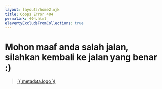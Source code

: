 ```yaml
---
layout: layouts/home2.njk
title: Ooops Error 404
permalink: 404.html
eleventyExcludeFromCollections: true
---
```


<h1 class="tittle">Mohon maaf anda salah jalan,
silahkan kembali ke jalan yang benar :)</h1>

<blockquote><a href="{{ '/' | url }}" title="Beranda">{{ metadata.logo }}</a></blockquote>
